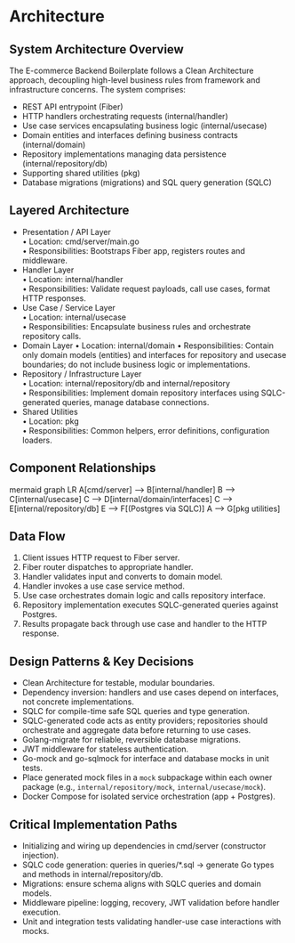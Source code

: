 # Architecture

## System Architecture Overview
The E-commerce Backend Boilerplate follows a Clean Architecture approach, decoupling high-level business rules from framework and infrastructure concerns. The system comprises:
- REST API entrypoint (Fiber)  
- HTTP handlers orchestrating requests (internal/handler)  
- Use case services encapsulating business logic (internal/usecase)  
- Domain entities and interfaces defining business contracts (internal/domain)  
- Repository implementations managing data persistence (internal/repository/db)  
- Supporting shared utilities (pkg)  
- Database migrations (migrations) and SQL query generation (SQLC)

## Layered Architecture
- Presentation / API Layer  
  • Location: cmd/server/main.go  
  • Responsibilities: Bootstraps Fiber app, registers routes and middleware.
- Handler Layer  
  • Location: internal/handler  
  • Responsibilities: Validate request payloads, call use cases, format HTTP responses.
- Use Case / Service Layer  
  • Location: internal/usecase  
  • Responsibilities: Encapsulate business rules and orchestrate repository calls.
- Domain Layer
  • Location: internal/domain
  • Responsibilities: Contain only domain models (entities) and interfaces for repository and usecase boundaries; do not include business logic or implementations.
- Repository / Infrastructure Layer  
  • Location: internal/repository/db and internal/repository  
  • Responsibilities: Implement domain repository interfaces using SQLC-generated queries, manage database connections.
- Shared Utilities  
  • Location: pkg  
  • Responsibilities: Common helpers, error definitions, configuration loaders.

## Component Relationships
mermaid
graph LR
  A[cmd/server] --> B[internal/handler]
  B --> C[internal/usecase]
  C --> D[internal/domain/interfaces]
  C --> E[internal/repository/db]
  E --> F[(Postgres via SQLC)]
  A --> G[pkg utilities]

## Data Flow
1. Client issues HTTP request to Fiber server.  
2. Fiber router dispatches to appropriate handler.  
3. Handler validates input and converts to domain model.  
4. Handler invokes a use case service method.  
5. Use case orchestrates domain logic and calls repository interface.  
6. Repository implementation executes SQLC-generated queries against Postgres.  
7. Results propagate back through use case and handler to the HTTP response.

## Design Patterns & Key Decisions
- Clean Architecture for testable, modular boundaries.  
- Dependency inversion: handlers and use cases depend on interfaces, not concrete implementations.  
- SQLC for compile-time safe SQL queries and type generation.
- SQLC-generated code acts as entity providers; repositories should orchestrate and aggregate data before returning to use cases.
- Golang-migrate for reliable, reversible database migrations.  
- JWT middleware for stateless authentication.  
- Go-mock and go-sqlmock for interface and database mocks in unit tests.
- Place generated mock files in a `mock` subpackage within each owner package (e.g., `internal/repository/mock`, `internal/usecase/mock`).
- Docker Compose for isolated service orchestration (app + Postgres).

## Critical Implementation Paths
- Initializing and wiring up dependencies in cmd/server (constructor injection).  
- SQLC code generation: queries in queries/*.sql → generate Go types and methods in internal/repository/db.  
- Migrations: ensure schema aligns with SQLC queries and domain models.  
- Middleware pipeline: logging, recovery, JWT validation before handler execution.  
- Unit and integration tests validating handler-use case interactions with mocks.